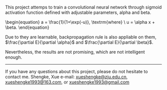 This project attemps to train a convolutional neural network through sigmoid activation function defined with adjustable parameters, alpha and beta.

\begin{equation}
	a = \frac{1}{1+\exp(-u)}, \textrm{where} \ u = \alpha x + \beta.
\end{equation}

Due to they are learnable, backpropagation rule is also appliable on them, $\frac{\partial E}{\partial \alpha}$ and $\frac{\partial E}{\partial \beta}$.

Nevertheless, the results are not promising, which are not intelligent enough. 

--------------
If you have any questions about this project, please do not hesitate to contact me.
Shengke, Xue
e-mail: xueshengke@zju.edu.cn, xueshengke1993@163.com, or xueshengke1993@gmail.com
